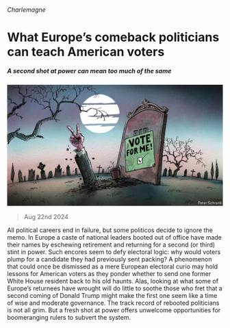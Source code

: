 ###### Charlemagne

# What Europe’s comeback politicians can teach American voters 

##### A second shot at power can mean too much of the same 

![image](images/20240824_EUD000.jpg) 

> Aug 22nd 2024 

All political careers end in failure, but some politicos decide to ignore the memo. In Europe a caste of national leaders booted out of office have made their names by eschewing retirement and returning for a second (or third) stint in power. Such encores seem to defy electoral logic: why would voters plump for a candidate they had previously sent packing? A phenomenon that could once be dismissed as a mere European electoral curio may hold lessons for American voters as they ponder whether to send one former White House resident back to his old haunts. Alas, looking at what some of Europe’s returnees have wrought will do little to soothe those who fret that a second coming of Donald Trump might make the first one seem like a time of wise and moderate governance. The track record of rebooted politicians is not all grim. But a fresh shot at power offers unwelcome opportunities for boomeranging rulers to subvert the system.

